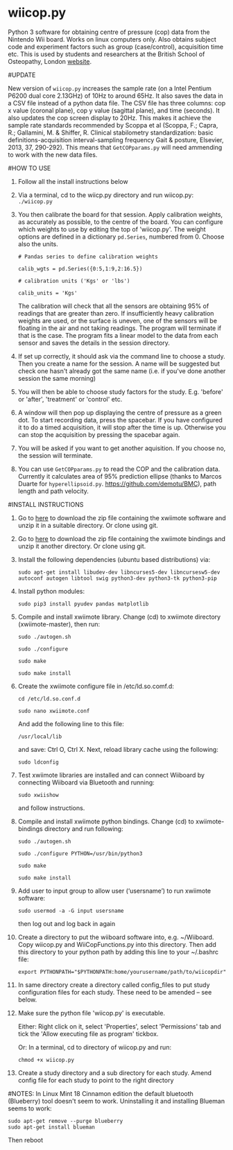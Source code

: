 # wiicop.py

Python 3 software for obtaining centre of pressure (cop) data from the Nintendo Wii board. Works on linux computers only. Also obtains subject code and experiment factors such as group (case/control), acquisition time etc. This is used by students and researchers at the British School of Osteopathy, London [website](http://www.bso.ac.uk/).

#UPDATE

New version of `wiicop.py` increases the sample rate (on a Intel Pentium P6200 dual core 2.13GHz) of 10Hz to around 65Hz. It also saves the data in a CSV file instead of a python data file. The CSV file has three columns: cop x value (coronal plane), cop y value (sagittal plane), and time (seconds). It also updates the cop screen display to 20Hz. This makes it achieve the sample rate standards recommended by Scoppa et al (Scoppa, F.; Capra, R.; Gallamini, M. & Shiffer, R. Clinical stabilometry standardization: basic definitions-acquisition interval-sampling frequency Gait & posture, Elsevier, 2013, 37, 290-292). This means that `GetCOPparams.py` will need ammending to work with the new data files.

#HOW TO USE
1. Follow all the install instructions below

2. Via a terminal, cd to the wiicp.py directory and run wiicop.py:
    `./wiicop.py`
    
3. You then calibrate the board for that session. Apply calibration weights, as accurately as possible, to the centre of the board. You can configure which weights to use by editing the top of 'wiicop.py'. The weight options are defined in a dictionary `pd.Series`, numbered from 0. Choose also the units.

    `# Pandas series to define calibration weights`
    
    `calib_wgts = pd.Series({0:5,1:9,2:16.5})`
    
    `# calibration units ('Kgs' or 'lbs')`
    
    `calib_units = 'Kgs'`
    
    The calibration will check that all the sensors are obtaining 95% of readings that are greater than zero. If insufficiently heavy calibration weights are used, or the surface is uneven, one of the sensors will be floating in the air and not taking readings. The program will terminate if that is the case. The program fits a linear model to the data from each sensor and saves the details in the session directory. 

4. If set up correctly, it should ask via the command line to choose a study. Then you create a name for the session. A name will be suggested but check one hasn't already got the same name (i.e. if you've done another session the same morning)

5. You will then be able to choose study factors for the study. E.g. 'before' or 'after', 'treatment' or 'control' etc.

6. A window will then pop up displaying the centre of pressure as a green dot. To start recording data, press the spacebar. If you have configured it to do a timed acquisition, it will stop after the time is up. Otherwise you can stop the acquisition by pressing the spacebar again.

7. You will be asked if you want to get another aquisition. If you choose no, the session will terminate.

8. You can use `GetCOPparams.py` to read the COP and the calibration data. Currently it calculates area of 95% prediction ellipse (thanks to Marcos Duarte for `hyperellipsoid.py`. https://github.com/demotu/BMC), path length and path velocity.



#INSTALL INSTRUCTIONS


1. Go to [here](https://github.com/dvdhrm/xwiimote) to download the zip file containing the xwiimote software and unzip it in a suitable directory. Or clone using git.

2. Go to [here](https://github.com/dvdhrm/xwiimote-bindings) to download the zip file containing the xwiimote bindings and unzip it another directory. Or clone using git.

3. Install the following dependencies (ubuntu based distributions) via:

    `sudo apt-get install libudev-dev libncurses5-dev libncursesw5-dev autoconf autogen libtool swig python3-dev python3-tk python3-pip`

4. Install python modules:

    `sudo pip3 install pyudev pandas matplotlib`

5. Compile and install xwiimote library.
Change (cd) to xwiimote directory (xwiimote-master), then run:

    `sudo ./autogen.sh`
    
    `sudo ./configure`
    
    `sudo make`
    
    `sudo make install`
    

6. Create the xwiimote configure file in /etc/ld.so.comf.d:

    `cd /etc/ld.so.conf.d`
    
    `sudo nano xwiimote.conf`

    And add the following line to this file:

    `/usr/local/lib`

    and save: Ctrl O, Ctrl X. Next, reload library cache using the following:

    `sudo ldconfig`

7. Test xwiimote libraries are installed and can connect Wiiboard by connecting Wiiboard via Bluetooth and running:

    `sudo xwiishow`

    and follow instructions.

8. Compile and install xwiimote python bindings. Change (cd) to xwiimote-bindings directory and run following:

    `sudo ./autogen.sh`
    
    `sudo ./configure PYTHON=/usr/bin/python3`
    
    `sudo make`
    
    `sudo make install`
    

9. Add user to input group to allow user (‘usersname’) to run xwiimote software:

    `sudo usermod -a -G input usersname`

    then log out and log back in again

10. Create a directory to put the wiiboard software into, e.g. ~/Wiiboard. Copy wiicop.py and WiiCopFunctions.py into this directory. Then add this directory to your python path by adding this line to your ~/.bashrc file:

    `export PYTHONPATH="$PYTHONPATH:home/yourusername/path/to/wiicopdir"`

11. In same directory create a directory called config_files to put study configuration files for each study. These need to be amended – see below.

12. Make sure the python file 'wiicop.py' is executable.

    Either: Right click on it, select 'Properties', select 'Permissions' tab and tick the 'Allow executing file as program' tickbox.

    Or: In a terminal, cd to directory of wiicop.py and run:

    `chmod +x wiicop.py`

12. Create a study directory and a sub directory for each study. Amend config file for each study to point to the right directory


#NOTES:
    In Linux Mint 18 Cinnamon edition the default bluetooth (Blueberry) tool doesn't seem to work. Uninstalling it and installing Blueman seems to work:
    
    sudo apt-get remove --purge blueberry
    sudo apt-get install blueman
    
Then reboot
    




